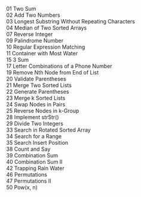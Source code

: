01 Two Sum  
02 Add Two Numbers  
03 Longest Substring Without Repeating Characters  
04 Median of Two Sorted Arrays  
07 Reverse Integer  
09 Palindrome Number  
10 Regular Expression Matching  
11 Container with Most Water  
15 3 Sum  
17 Letter Combinations of a Phone Number  
19 Remove Nth Node from End of List  
20 Validate Parentheses  
21 Merge Two Sorted Lists  
22 Generate Parentheses  
23 Merge k Sorted Lists  
24 Swap Nodes in Pairs  
25 Reverse Nodes in k-Group  
28 Implement strStr()  
29 Divide Two Integers  
33 Search in Rotated Sorted Array  
34 Search for a Range  
35 Search Insert Position  
38 Count and Say  
39 Combination Sum  
40 Combination Sum II  
42 Trapping Rain Water  
46 Permutations  
47 Permutations II  
50 Pow(x, n)  